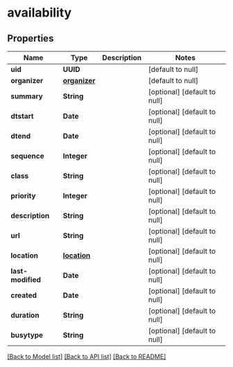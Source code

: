 # availability
## Properties

Name | Type | Description | Notes
------------ | ------------- | ------------- | -------------
**uid** | **UUID** |  | [default to null]
**organizer** | [**organizer**](organizer.md) |  | [default to null]
**summary** | **String** |  | [optional] [default to null]
**dtstart** | **Date** |  | [optional] [default to null]
**dtend** | **Date** |  | [optional] [default to null]
**sequence** | **Integer** |  | [optional] [default to null]
**class** | **String** |  | [optional] [default to null]
**priority** | **Integer** |  | [optional] [default to null]
**description** | **String** |  | [optional] [default to null]
**url** | **String** |  | [optional] [default to null]
**location** | [**location**](location.md) |  | [optional] [default to null]
**last-modified** | **Date** |  | [optional] [default to null]
**created** | **Date** |  | [optional] [default to null]
**duration** | **String** |  | [optional] [default to null]
**busytype** | **String** |  | [optional] [default to null]

[[Back to Model list]](../README.md#documentation-for-models) [[Back to API list]](../README.md#documentation-for-api-endpoints) [[Back to README]](../README.md)

